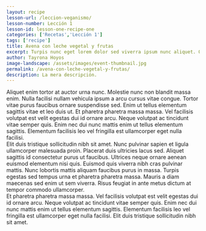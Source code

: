 ```yaml
---
layout: recipe
lesson-url: /leccion-veganismo/
lesson-number: Lección 1
lesson-id: lesson-one-recipe-one
categories: ['Recetas','Lección 1']
tags: ['recipe']
title: Avena con leche vegetal y frutas
excerpt: Turpis nunc eget lorem dolor sed viverra ipsum nunc aliquet. Quis lectus nulla at volutpat diam ut venenatis. Cras ornare arcu dui vivamus arcu felis bibendum ut.
author: Tayrona Hoyos
image-landscape: /assets/images/event-thumbnail.jpg
permalink: /avena-con-leche-vegetal-y-frutas/
description: La mera descripción.
---
```

<span class="post-content-p">
  Aliquet enim tortor at auctor urna nunc. Molestie nunc non blandit massa enim. Nulla facilisi nullam vehicula ipsum a arcu cursus vitae congue. Tortor vitae purus faucibus ornare suspendisse sed. Enim ut tellus elementum sagittis vitae et leo duis ut. Et pharetra pharetra massa massa. Vel facilisis volutpat est velit egestas dui id ornare arcu. Neque volutpat ac tincidunt vitae semper quis. Enim nec dui nunc mattis enim ut tellus elementum sagittis. Elementum facilisis leo vel fringilla est ullamcorper eget nulla facilisi.
</span>  
<div class="post-content-space"></div>

<span class="post-content-p">
  Elit duis tristique sollicitudin nibh sit amet. Nunc pulvinar sapien et ligula ullamcorper malesuada proin. Placerat duis ultricies lacus sed. Aliquet sagittis id consectetur purus ut faucibus. Ultrices neque ornare aenean euismod elementum nisi quis. Euismod quis viverra nibh cras pulvinar mattis. Nunc lobortis mattis aliquam faucibus purus in massa. Turpis egestas sed tempus urna et pharetra pharetra massa. Mauris a diam maecenas sed enim ut sem viverra. Risus feugiat in ante metus dictum at tempor commodo ullamcorper.
</span>    
<div class="post-content-space"></div>

<span class="post-content-p">
  Et pharetra pharetra massa massa. Vel facilisis volutpat est velit egestas dui id ornare arcu. Neque volutpat ac tincidunt vitae semper quis. Enim nec dui nunc mattis enim ut tellus elementum sagittis. Elementum facilisis leo vel fringilla est ullamcorper eget nulla facilisi. Elit duis tristique sollicitudin nibh sit amet.
</span>
<div class="post-content-space"></div>  
